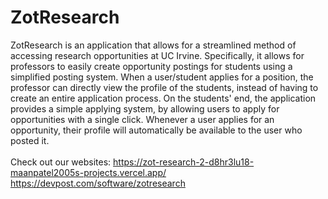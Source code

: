 ﻿# ZotResearch
ZotResearch is an application that allows for a streamlined method of accessing research opportunities at UC Irvine. Specifically, it allows for professors to easily create opportunity postings for students using a simplified posting system. When a user/student applies for a position, the professor can directly view the profile of the students, instead of having to create an entire application process. On the students' end, the application provides a simple applying system, by allowing users to apply for opportunities with a single click. Whenever a user applies for an opportunity, their profile will automatically be available to the user who posted it.\
\
Check out our websites:
https://zot-research-2-d8hr3lu18-maanpatel2005s-projects.vercel.app/
https://devpost.com/software/zotresearch
